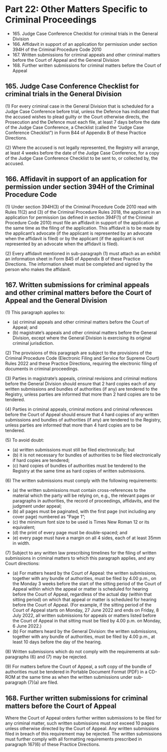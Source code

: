 # Part 22: Other Matters Specific to Criminal Proceedings

<ul type="*">
	<li>165. Judge Case Conference Checklist for criminal trials in the General Division</li>
	<li>166. Affidavit in support of an application for permission under section 394H of the Criminal Procedure Code 2010</li>
	<li>167. Written submissions for criminal appeals and other criminal matters before the Court of Appeal and the General Division</li>
	<li>168. Further written submissions for criminal matters before the Court of Appeal</li>
</ul>

## 165. Judge Case Conference Checklist for criminal trials in the General Division

(1)	For every criminal case in the General Division that is scheduled for a Judge Case Conference before trial, unless the Defence has indicated that the accused wishes to plead guilty or the Court otherwise directs, the Prosecution and the Defence must each file, at least 7 days before the date of the Judge Case Conference, a Checklist (called the “Judge Case Conference Checklist”) in Form B44 of Appendix B of these Practice Directions.

(2)	Where the accused is not legally represented, the Registry will arrange, at least 4 weeks before the date of the Judge Case Conference, for a copy of the Judge Case Conference Checklist to be sent to, or collected by, the accused.

## 166. Affidavit in support of an application for permission under section 394H of the Criminal Procedure Code

(1)	Under section 394H(3) of the Criminal Procedure Code 2010 read with Rules 11(2) and (3) of the Criminal Procedure Rules 2018, the applicant in an application for permission (as defined in section 394F(1) of the Criminal Procedure Code 2010) must file an affidavit in support of the application at the same time as the filing of the application. This affidavit is to be made by the applicant’s advocate (if the applicant is represented by an advocate when the affidavit is filed) or by the applicant (if the applicant is not represented by an advocate when the affidavit is filed).

(2)	Every affidavit mentioned in sub-paragraph (1) must attach as an exhibit an information sheet in Form B45 of Appendix B of these Practice Directions. The information sheet must be completed and signed by the person who makes the affidavit.

## 167. Written submissions for criminal appeals and other criminal matters before the Court of Appeal and the General Division

(1)	This paragraph applies to:

<ul type="*">
<li>(a)	criminal appeals and other criminal matters before the Court of Appeal; and</li>

<li>(b)	magistrate’s appeals and other criminal matters before the General Division, except where the General Division is exercising its original criminal jurisdiction.</li>
</ul>

(2)	The provisions of this paragraph are subject to the provisions of the Criminal Procedure Code (Electronic Filing and Service for Supreme Court) Rules 2022 and these Practice Directions, requiring the electronic filing of documents in criminal proceedings.

(3)	Parties in magistrate’s appeals, criminal revisions and criminal motions before the General Division should ensure that 2 hard copies each of any written submissions and bundles of authorities (if any) are tendered to the Registry, unless parties are informed that more than 2 hard copies are to be tendered.

(4)	Parties in criminal appeals, criminal motions and criminal references before the Court of Appeal should ensure that 4 hard copies of any written submissions and bundles of authorities (if any) are tendered to the Registry, unless parties are informed that more than 4 hard copies are to be tendered.

(5)	To avoid doubt:

<ul type="*">
<li>(a)	written submissions must still be filed electronically; but</li>

<li>(b)	it is not necessary for bundles of authorities to be filed electronically if hard copies are tendered;</li>

<li>(c)	hard copies of bundles of authorities must be tendered to the Registry at the same time as hard copies of written submissions.</li>
</ul>

(6)	The written submissions must comply with the following requirements:

<ul type="*">
<li>(a)	the written submissions must contain cross-references to the material which the party will be relying on, e.g., the relevant pages or paragraphs in authorities, the record of proceedings, affidavits, and the judgment under appeal;</li>

<li>(b)	all pages must be paginated, with the first page (not including any cover page) numbered as “Page 1”;</li>

<li>(c)	the minimum font size to be used is Times New Roman 12 or its equivalent;</li>

<li>(d)	the print of every page must be double-spaced; and</li>

<li>(e)	every page must have a margin on all 4 sides, each of at least 35mm in width.</li>
</ul>

(7)	Subject to any written law prescribing timelines for the filing of written submissions in criminal matters to which this paragraph applies, and any Court directions:

<ul type="*">
<li>(a)	For matters heard by the Court of Appeal: the written submissions, together with any bundle of authorities, must be filed by 4.00 p.m., on the Monday 3 weeks before the start of the sitting period of the Court of Appeal within which the appeal or matter is scheduled for hearing before the Court of Appeal, regardless of the actual day (within that sitting period) on which that appeal or matter is scheduled for hearing before the Court of Appeal. (For example, if the sitting period of the Court of Appeal starts on Monday, 27 June 2022 and ends on Friday, 8 July 2022, all written submissions for appeals or matters listed before the Court of Appeal in that sitting must be filed by 4.00 p.m. on Monday, 6 June 2022.)</li>

<li>(b)	For matters heard by the General Division: the written submissions, together with any bundle of authorities, must be filed by 4.00 p.m., at least 10 days before the day of the hearing.</li>
</ul>

(8)	Written submissions which do not comply with the requirements at sub-paragraphs (6) and (7) may be rejected.

(9)	For matters before the Court of Appeal, a soft copy of the bundle of authorities must be tendered in Portable Document Format (PDF) in a CD-ROM at the same time as when the written submissions under sub-paragraph (7)(a) are filed.

## 168. Further written submissions for criminal matters before the Court of Appeal

Where the Court of Appeal orders further written submissions to be filed for any criminal matter, such written submissions must not exceed 10 pages unless otherwise directed by the Court of Appeal. Any written submissions filed in breach of this requirement may be rejected. The written submissions must further comply with all formatting requirements prescribed in paragraph 167(6) of these Practice Directions.
